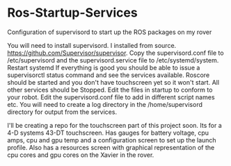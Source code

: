 # Ros-Startup-Services

Configuration of supervisord to start up the ROS packages on my rover

You will need to install supervisord. I installed from source. https://github.com/Supervisor/supervisor.
Copy the supervisord.conf file to /etc/supervisord and the supervisord.service file to /etc/systemd/system.
Restart systemd
If everything is good you should be able to issue a supervisorctl status command and see the services available.
Roscore should be started and you don't have touchscreen yet so it won't start. All other services should be Stopped.
Edit the files in startup to conform to your robot.
Edit the supervisord.conf file to add in different script names etc.
You will need to create a log directory in the /home/supervisord directory for output from the services.

I'll be creating a repo for the touchscreen part of this project soon. Its for a 4-D systems 43-DT touchscreen. Has gauges for battery voltage, cpu amps, cpu and gpu temp and a configuration screen to set up the launch profile. Also has a resources screen with graphical representation of the cpu cores and gpu cores on the Xavier in the rover.


